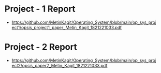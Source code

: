 # Project - 1 Report
- https://github.com/MetinKagit/Operating_System/blob/main/op_sys_project1/opsis_project1_paper_Metin_Kagit_1821221033.pdf

# Project - 2 Report
- https://github.com/MetinKagit/Operating_System/blob/main/op_sys_project2/opsis_paper2_Metin_Kagit_1821221033.pdf
